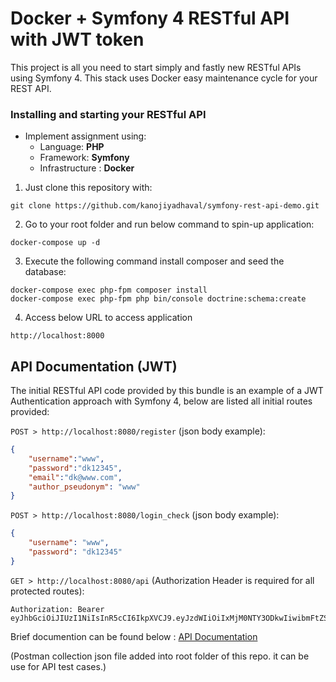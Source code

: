 # Docker + Symfony 4 RESTful API with JWT token

This project is all you need to start simply and fastly new RESTful APIs using Symfony 4. This stack uses Docker easy maintenance cycle for your REST API.


### Installing and starting your RESTful API

-   Implement assignment using:
    -   Language: **PHP**
    -   Framework: **Symfony**
    -   Infrastructure : **Docker**

1) Just clone this repository with:
```
git clone https://github.com/kanojiyadhaval/symfony-rest-api-demo.git
```

2) Go to your root folder and run below command to spin-up application:
```
docker-compose up -d
```

3) Execute the following command install composer and seed the database:
```
docker-compose exec php-fpm composer install
docker-compose exec php-fpm php bin/console doctrine:schema:create
```

4) Access below URL to access application
```
http://localhost:8000
```

## API Documentation (JWT)
The initial RESTful API code provided by this bundle is an example of a JWT Authentication approach with Symfony 4, 
below are listed all initial routes provided:  

`POST > http://localhost:8080/register` (json body example):  
```JSON
{
	"username":"www",
	"password":"dk12345",
	"email":"dk@www.com",
	"author_pseudonym": "www"
}
```

`POST > http://localhost:8080/login_check` (json body example):  
```JSON
{
	"username": "www",
	"password": "dk12345"
}
```

`GET > http://localhost:8080/api` (Authorization Header is required for all protected routes):  
```
Authorization: Bearer eyJhbGciOiJIUzI1NiIsInR5cCI6IkpXVCJ9.eyJzdWIiOiIxMjM0NTY3ODkwIiwibmFtZSI6Ik1heWtvbm4iLCJpYXQiOjE1MTYyMzkwMjJ9.b7rMHdFlAixTQA6DzLoHIjw3MrRtkbm3tuUr_zgXhmE
```

Brief documention can be found below :
[API Documentation](https://documenter.getpostman.com/view/11432514/SzmmWFCv?version=latest#e82b0938-722d-4161-b7bd-a69afd54b21d)

(Postman collection json file added into root folder of this repo. it can be use for API test cases.)